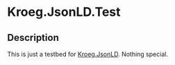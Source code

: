 # Kroeg.JsonLD.Test

## Description
This is just a testbed for [Kroeg.JsonLD](../Kroeg.JsonLD). Nothing special.